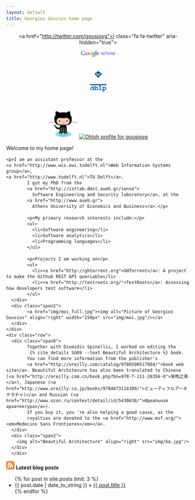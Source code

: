 ```yaml
---
layout: default
title: Georgios Gousios home page
---
```


<div class="row">
  <div class="span2" align="center">

<a href="http://www.linkedin.com/in/georgiosgousios"><i class="fa fa-linkedin" aria-hidden="true"></i></a>
  <a href="http://www.facebook.com/gousiosg"><i class="fa fa-facebook-square" aria-hidden="true"></i></a>
  <a href="http://twitter.com/gousiosg"<i class="fa fa-twitter" aria-hidden="true"></i></a>
<a href='atom.xml'><i class="fa fa-rss" aria-hidden="true"></i></a>

  <a href='http://scholar.google.gr/citations?hl=el&amp;user=-NI5S50AAAAJ&amp;oi=sra'><img alt='Google scholar' src="img/gscholar.gif" width='95'  border='0'/></a>

<br/>
 <a href="http://dl.acm.org/author_page.cfm?id=81351592431"><img alt="ACM digital library" src="img/acm.jpg" width='23px' /></a>

  <a href="http://www.informatik.uni-trier.de/~ley/db/indices/a-tree/g/Gousios:Georgios.html"><img alt="DBLP" src="img/dblp.gif" /></a>

<br/>

<a href="https://github.com/gousiosg"><img alt="Georgios Gousios Github
    account" src="img/github.png" width="80px"/></a>
  <a href="http://www.ohloh.net/accounts/21690?ref=Detailed"><img alt='Ohloh profile for gousiosg' src="http://www.ohloh.net/accounts/21690/widgets/account_detailed.gif" width="115px" border='0'/></a>

  </div>
  <div class="span10">
    <div class="row">
    <div class="span8">
    <p>Welcome to my home page!</p>

    <p>I am an assistant professor at the
    <a href="http://www.wis.ewi.tudelft.nl">Web Information Systems group</a>,
    <a href="http://www.tudelft.nl">TU Delft</a>.
            I got my PhD from the
            <a href="http://istlab.dmst.aueb.gr/sense">
              Software Engineering and Security laboratory</a>, at the
            <a href="http://www.aueb.gr">
              Athens University of Economics and Business</a>.</p>

            <p>My primary research interests include:</p>
            <ul>
              <li>Software engineering</li>
              <li>Software analytics</li>
              <li>Programming languages</li>
            </ul>

            <p>Projects I am working on</p>
            <ul>
              <li><a href="http://ghtorrent.org">GHTorrent</a>: A project to make the Github REST API queriable</li>
              <li><a href="http://testroots.org/">TestRoots</a>: Assessing how developers test software</li>
            </ul>
      </div>
      <div class="span2">
            <a href="img/moi_full.jpg"><img alt="Picture of Georgios Gousios" align="right" width="150px" src="img/moi.jpg"/></a>
      </div>
    </div>
    <div class="row">
      <div class="span8">
            Together with Diomidis Spinellis, I worked on editing the
             {% cite_details SG09 --text Beautiful Architecture %} book.
            You can find more information from the publisher's
            <a href="http://oreilly.com/catalog/9780596517984/">book web site</a>. Beautiful Architecure has also been translated to Chinese (<a href="http://oreilly.com.cn/book.php?bn=978-7-111-28356-0">架构之美</a>), Japanese (<a href="http://www.oreilly.co.jp/books/9784873114309/">ビューティフルアーキテクチャ)</a> and Russian (<a href="http://www.ozon.ru/context/detail/id/5430638/">Идеальная архитектура</a>).
            If you buy it, you 're also helping a good cause, as the
            royalties are donated to the <a href="http://www.msf.org/"><em>Medecins Sans Frontieres</em></a>.
      </div>
      <div class="span2">
        <img alt="Beautiful Architecture" align="right" src="img/ba.jpg"/>
      </div>
      </div>
  </div>
</div>

<a href='atom.xml'><img alt="atom feed" src="/img/rss.png" height='23px' width='23px' border='0'/></a> **Latest blog posts**
<ul class="posts">
  {% for post in site.posts limit: 3 %}
    <li><span>{{ post.date | date_to_string }}</span> &raquo; <a href="{{ BASE_PATH }}{{ post.url }}">{{ post.title }}</a></li>
  {% endfor %}
</ul>
